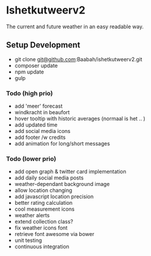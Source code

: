 Ishetkutweerv2
========================
The current and future weather in an easy readable way.

## Setup Development

* git clone git@github.com:Baabah/ishetkutweerv2.git
* composer update
* npm update
* gulp

### Todo (high prio)
* add 'meer' forecast
* windkracht in beaufort
* hover tooltip with historic averages (normaal is het .. )
* add updated time
* add social media icons
* add footer /w credits
* add animation for long/short messages

### Todo (lower prio)
* add open graph & twitter card implementation
* add daily social media posts
* weather-dependant background image
* allow location changing
* add javascript location precision
* better rating calculation
* cool measurement icons
* weather alerts
* extend collection class?
* fix weather icons font
* retrieve font awesome via bower
* unit testing
* continuous integration